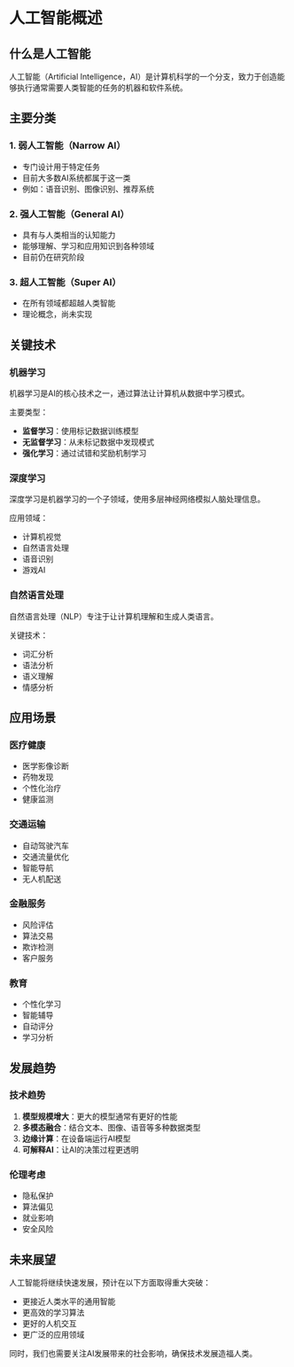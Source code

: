 # 人工智能概述

## 什么是人工智能

人工智能（Artificial Intelligence，AI）是计算机科学的一个分支，致力于创造能够执行通常需要人类智能的任务的机器和软件系统。

## 主要分类

### 1. 弱人工智能（Narrow AI）
- 专门设计用于特定任务
- 目前大多数AI系统都属于这一类
- 例如：语音识别、图像识别、推荐系统

### 2. 强人工智能（General AI）
- 具有与人类相当的认知能力
- 能够理解、学习和应用知识到各种领域
- 目前仍在研究阶段

### 3. 超人工智能（Super AI）
- 在所有领域都超越人类智能
- 理论概念，尚未实现

## 关键技术

### 机器学习
机器学习是AI的核心技术之一，通过算法让计算机从数据中学习模式。

主要类型：
- **监督学习**：使用标记数据训练模型
- **无监督学习**：从未标记数据中发现模式
- **强化学习**：通过试错和奖励机制学习

### 深度学习
深度学习是机器学习的一个子领域，使用多层神经网络模拟人脑处理信息。

应用领域：
- 计算机视觉
- 自然语言处理
- 语音识别
- 游戏AI

### 自然语言处理
自然语言处理（NLP）专注于让计算机理解和生成人类语言。

关键技术：
- 词汇分析
- 语法分析
- 语义理解
- 情感分析

## 应用场景

### 医疗健康
- 医学影像诊断
- 药物发现
- 个性化治疗
- 健康监测

### 交通运输
- 自动驾驶汽车
- 交通流量优化
- 智能导航
- 无人机配送

### 金融服务
- 风险评估
- 算法交易
- 欺诈检测
- 客户服务

### 教育
- 个性化学习
- 智能辅导
- 自动评分
- 学习分析

## 发展趋势

### 技术趋势
1. **模型规模增大**：更大的模型通常有更好的性能
2. **多模态融合**：结合文本、图像、语音等多种数据类型
3. **边缘计算**：在设备端运行AI模型
4. **可解释AI**：让AI的决策过程更透明

### 伦理考虑
- 隐私保护
- 算法偏见
- 就业影响
- 安全风险

## 未来展望

人工智能将继续快速发展，预计在以下方面取得重大突破：

- 更接近人类水平的通用智能
- 更高效的学习算法
- 更好的人机交互
- 更广泛的应用领域

同时，我们也需要关注AI发展带来的社会影响，确保技术发展造福人类。
